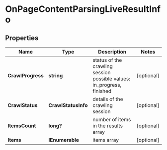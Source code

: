 # OnPageContentParsingLiveResultInfo


## Properties

| Name | Type | Description | Notes |
|------------ | ------------- | ------------- | -------------|
**CrawlProgress** | **string** | status of the crawling session<br>possible values: in_progress, finished |[optional]|
**CrawlStatus** | **CrawlStatusInfo** | details of the crawling session |[optional]|
**ItemsCount** | **long?** | number of items in the results array |[optional]|
**Items** | **IEnumerable<ContentParsingElement>** | items array |[optional]|